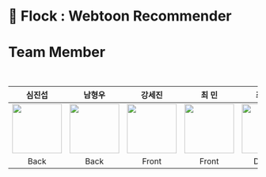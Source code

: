 # :green_book: Flock : Webtoon Recommender  

#  Team Member
<br />

|심진섭|남형우|강세진|최 민|최정윤|
|:-:|:-:|:-:|:-:|:-:|
|<img src="https://user-images.githubusercontent.com/71700079/182398617-84eb034f-b582-4707-9492-a4c0e99b9e3d.jpg" width="100" height="100">|<img src="https://user-images.githubusercontent.com/71700079/182398617-84eb034f-b582-4707-9492-a4c0e99b9e3d.jpg" width="100" height="100">|<img src="https://user-images.githubusercontent.com/71700079/182398617-84eb034f-b582-4707-9492-a4c0e99b9e3d.jpg" width="100" height="100">|<img src="https://user-images.githubusercontent.com/71700079/182398617-84eb034f-b582-4707-9492-a4c0e99b9e3d.jpg" width="100" height="100">|<img src="https://user-images.githubusercontent.com/71700079/182398617-84eb034f-b582-4707-9492-a4c0e99b9e3d.jpg" width="100" height="100">|
|Back|Back|Front|Front|Design|
